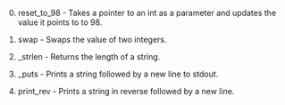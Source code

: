 0. reset_to_98 - Takes a pointer to an int as a parameter and updates the value it points to to 98.

1. swap - Swaps the value of two integers.

2. _strlen - Returns the length of a string.

3. _puts - Prints a string followed by a new line to stdout.

4. print_rev - Prints a string in reverse followed by a new line.
